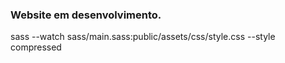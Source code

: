 ### Website em desenvolvimento.

sass --watch sass/main.sass:public/assets/css/style.css --style compressed
